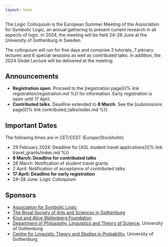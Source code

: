 ```yaml
---
layout: home
---
```

The Logic Colloquium is the European Summer Meeting of the Association for Symbolic Logic, an annual gathering to present current research in all aspects of logic. In 2024, the meeting will be held 24–28 June at the University of Gothenburg in Sweden.

The colloquium will run for five days and comprise 3 tutorials, 7 plenary lectures and 6 special sessions as well as contributed talks. In addition, the 2024 Gödel Lecture will be delivered at the meeting.

## Announcements

- **Registration open**. Proceed to the [registration page]({% link registration/registration.md %}) for information. Early registration is open until 17 April.
- **Contributed talks**. Deadline extended to **8 March**. See the [submissions page]({% link contributed_talks/index.md %}).

## Important Dates
The following times are in CET/CEST (Europe/Stockholm)

- 29 February 2024: Deadline for [ASL student travel applications]({% link travel_grants/index.md %})
- **8 March: Deadline for contributed talks**
- 28 March: Notification of student travel grants
- 2 April: Notification of acceptance of contributed talks
- **17 April: Deadline for early registration**
- 24–28 June: Logic Colloquium

## Sponsors
- [Association for Symbolic Logic](https://aslonline.org/)
- [The Royal Society of Arts and Sciences in Gothenburg](https://kvvs.se/in-english/)
- [Knut and Alice Wallenberg Foundation](https://kaw.wallenberg.org/en)
- [Department of Philosophy, Linguistics and Theory of Science](https://www.gu.se/en/flov), University of Gothenburg
- [Centre for Linguistic Theory and Studies in Probability](https://gu-clasp.github.io/), University of Gothenburg

